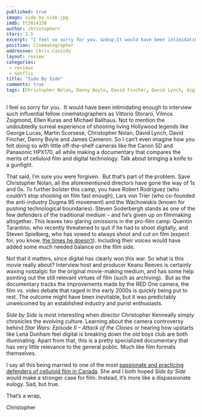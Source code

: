 ```yaml
---
published: true
image: side-by-side.jpg
imdb: tt2014338
author: christopherr
stars: 2.5
excerpt: "I feel so sorry for you. &nbsp;It would have been intimidating enough to interview such influential fellow cinematographers as Vittorio Storaro, Vilmos Zsigmond, Ellen Kuras and Michael Ballhaus. Not to mention the undoubtedly surreal experience of shooting living Hollywood legends like George Lucas, Martin Scorsese, Christopher Nolan, David Lynch, David Fincher, Danny Boyle and James Cameron. So I can&rsquo;t even imagine how you felt doing so with little off-the-shelf cameras like the Canon 5D and Panasonic HPX170, all while making a documentary that compares the merits of celluloid film and digital technology. Talk about bringing a knife to a gunfight."
position: Cinematographer
addressee: Chris Cassidy
layout: review
categories: 
 - reviews
 - netflix
title: "Side By Side"
comments: true
tags: [Christopher Nolan, Danny Boyle, David Fincher, David Lynch, digital, documentary, Film, George Lucas, James Cameron, Letters, Martin Scorsese, Red, video]
---
```

<p>I feel so sorry for you. &nbsp;It would have been intimidating enough to interview such influential fellow cinematographers as Vittorio Storaro, Vilmos Zsigmond, Ellen Kuras and Michael Ballhaus. Not to mention the undoubtedly surreal experience of shooting living Hollywood legends like George Lucas, Martin Scorsese, Christopher Nolan, David Lynch, David Fincher, Danny Boyle and James Cameron. So I can&rsquo;t even imagine how you felt doing so with little off-the-shelf cameras like the Canon 5D and Panasonic HPX170, all while making a documentary that compares the merits of celluloid film and digital technology. Talk about bringing a knife to a gunfight.</p>
<p>That said, I&rsquo;m sure you were forgiven.&nbsp; But that&rsquo;s part of the problem. Save Christopher Nolan, all the aforementioned directors have gone the way of 1s and 0s. To further bolster this camp, you have Robert Rodriguez (who couldn&rsquo;t stop shooting on film fast enough), Lars von Trier (who co-founded the anti-industry Dogma 95 movement) and the Wachowskis (known for pushing technological boundaries). Steven Soderbergh stands as one of the few defenders of the traditional medium &ndash; and he&rsquo;s given up on filmmaking altogether. This leaves two glaring omissions in the pro-film camp: Quentin Tarantino, who recently threatened to quit if he had to shoot digitally, and Steven Spielberg, who has vowed to always shoot and cut on film (expect for, you know, <a href="http://www.imdb.com/title/tt0983193/?ref_=sr_1">the times he doesn&rsquo;t</a>). Including their voices would have added some much needed balance on the film side.</p>
<p>Not that it matters, since digital has clearly won this war. So what is this movie really about? Interview host and producer Keanu Reeves is certainly waxing nostalgic for the original movie-making medium, and has some help pointing out the still relevant virtues of film (such as archiving).&nbsp; But as the documentary tracks the improvements made by the RED One camera, the film vs. video debate that raged in the early 2000s is quickly being put to rest. The outcome might have been inevitable, but it was predictably unwelcomed by an established industry and purist enthusiasts.</p>
<p><em>Side by Side</em> is most interesting when director Christopher Kenneally simply chronicles the evolving culture. Learning about the camera controversy behind <em>Star Wars: Episode II &ndash; Attack of the Clones</em> or hearing how upstarts like Lena Dunham feel digital is breaking down the old boys club are both illuminating. Apart from that, this is a pretty specialized documentary that has very little relevance to the general public. Much like film formats themselves.</p>
<p>I say all this being married to one of the most <a href="http://www.firstkissfilms.com/">passionate and practicing defenders of celluloid film in Canada</a>. She and I both hoped <em>Side by Side</em> would make a stronger case for film. Instead, it&rsquo;s more like a dispassionate eulogy. Sad, but true.</p>
<p>That&rsquo;s a wrap,</p>
<p>Christopher</p>
